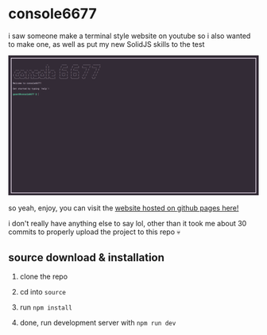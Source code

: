 # console6677
i saw someone make a terminal style website on youtube so i also wanted to make one, as well as put my new SolidJS skills to the test

![](preview.png?raw=true)

so yeah, enjoy, you can visit the [website hosted on github pages here!](https://notmax6677.github.io/console6677/)

i don't really have anything else to say lol, other than it took me about 30 commits to properly upload the project to this repo 💀

## source download & installation

1) clone the repo

2) cd into `source`

3) run `npm install`

4) done, run development server with `npm run dev`
